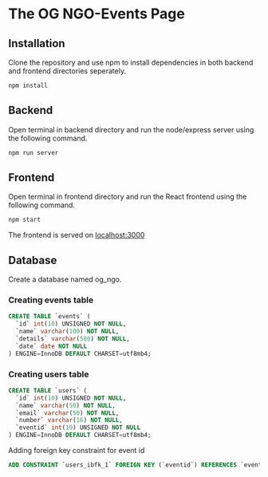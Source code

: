 # The OG NGO-Events Page

## Installation
Clone the repository and use npm to install dependencies in both backend and frontend directories seperately.
```bash
npm install
```

## Backend
Open terminal in backend directory and run the node/express server using the following command.
```bash
npm run server
```

## Frontend
Open terminal in frontend directory and run the React frontend using the following command.
```bash
npm start
```

The frontend is served on [localhost:3000](http://localhost:3000/)

## Database
Create a database named og_ngo.

### Creating events table
```SQL
CREATE TABLE `events` (
  `id` int(10) UNSIGNED NOT NULL,
  `name` varchar(100) NOT NULL,
  `details` varchar(500) NOT NULL,
  `date` date NOT NULL
) ENGINE=InnoDB DEFAULT CHARSET=utf8mb4;
```

### Creating users table
```SQL
CREATE TABLE `users` (
  `id` int(10) UNSIGNED NOT NULL,
  `name` varchar(50) NOT NULL,
  `email` varchar(50) NOT NULL,
  `number` varchar(16) NOT NULL,
  `eventid` int(10) UNSIGNED NOT NULL
) ENGINE=InnoDB DEFAULT CHARSET=utf8mb4;
```

Adding foreign key constraint for event id
```SQL
ADD CONSTRAINT `users_ibfk_1` FOREIGN KEY (`eventid`) REFERENCES `events` (`id`);
```
